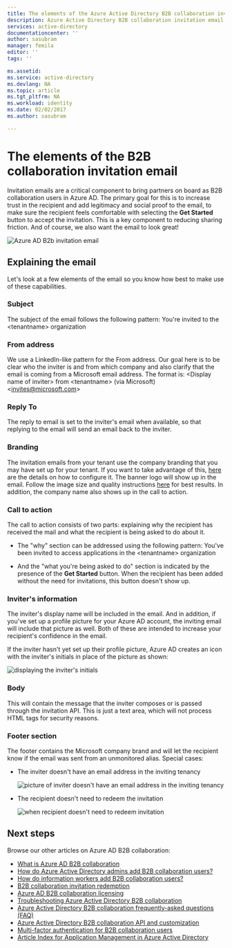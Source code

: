 ```yaml
---
title: The elements of the Azure Active Directory B2B collaboration invitation email | Microsoft Docs
description: Azure Active Directory B2B collaboration invitation email template
services: active-directory
documentationcenter: ''
author: sasubram
manager: femila
editor: ''
tags: ''

ms.assetid:
ms.service: active-directory
ms.devlang: NA
ms.topic: article
ms.tgt_pltfrm: NA
ms.workload: identity
ms.date: 02/02/2017
ms.author: sasubram

---
```



# The elements of the B2B collaboration invitation email

Invitation emails are a critical component to bring partners on board as B2B collaboration users in Azure AD. The primary goal for this is to increase trust in the recipient and add legitimacy and social proof to the email, to make sure the recipient feels comfortable with selecting the **Get Started** button to accept the invitation. This is a key component to reducing sharing friction. And of course, we also want the email to look great!

![Azure AD B2b invitation email](media/active-directory-b2b-invitation-email/invitation-email.png)

## Explaining the email
Let's look at a few elements of the email so you know how best to make use of these capabilities.

### Subject
The subject of the email follows the following pattern:
You're invited to the &lt;tenantname&gt; organization

### From address
We use a LinkedIn-like pattern for the From address. Our goal here is to be clear who the inviter is and from which company and also clarify that the email is coming from a Microsoft email address. The format is:
&lt;Display name of inviter&gt; from &lt;tenantname&gt; (via Microsoft) <invites@microsoft.com&gt;

### Reply To
The reply to email is set to the inviter's email when available, so that replying to the email will send an email back to the inviter.

### Branding
The invitation emails from your tenant use the company branding that you may have set up for your tenant. If you want to take advantage of this, [here](https://docs.microsoft.com/azure/active-directory/active-directory-branding-custom-signon-azure-portal) are the details on how to configure it. The banner logo will show up in the email. Follow the image size and quality instructions [here](https://docs.microsoft.com/azure/active-directory/active-directory-branding-custom-signon-azure-portal) for best results. In addition, the company name also shows up in the call to action.

### Call to action
The call to action consists of two parts: explaining why the recipient has received the mail and what the recipient is being asked to do about it.
- The "why" section can be addressed using the following pattern:
  You've been invited to access applications in the &lt;tenantname&gt; organization

- And the "what you're being asked to do" section is indicated by the presence of the **Get Started** button. When the recipient has been added without the need for invitations, this button doesn't show up.

### Inviter's information
The inviter's display name will be included in the email. And in addition, if you've set up a profile picture for your Azure AD account, the inviting email will include that picture as well. Both of these are intended to increase your recipient's confidence in the email.

If the inviter hasn't yet set up their profile picture, Azure AD creates an icon with the inviter's initials in place of the picture as shown:

  ![displaying the inviter's initials](media/active-directory-b2b-invitation-email/inviters-initials.png)

### Body
This will contain the message that the inviter composes or is passed through the invitation API. This is just a text area, which will not process HTML tags for security reasons.

### Footer section
The footer contains the Microsoft company brand and will let the recipient know if the email was sent from an unmonitored alias. Special cases:

- The inviter doesn't have an email address in the inviting tenancy

  ![picture of inviter doesn't have an email address in the inviting tenancy](media/active-directory-b2b-invitation-email/inviter-no-email.png)


- The recipient doesn't need to redeem the invitation

  ![when recipient doesn't need to redeem invitation](media/active-directory-b2b-invitation-email/when-recipient-doesnt-redeem.png)


## Next steps

Browse our other articles on Azure AD B2B collaboration:

* [What is Azure AD B2B collaboration](active-directory-b2b-what-is-azure-ad-b2b.md)
* [How do Azure Active Directory admins add B2B collaboration users?](active-directory-b2b-admin-add-users.md)
* [How do information workers add B2B collaboration users?](active-directory-b2b-how-it-works.md)
* [B2B collaboration invitation redemption](active-directory-b2b-redemption-experience.md)
* [Azure AD B2B collaboration licensing](active-directory-b2b-licensing.md)
* [Troubleshooting Azure Active Directory B2B collaboration](active-directory-b2b-troubleshooting.md)
* [Azure Active Directory B2B collaboration frequently-asked questions (FAQ)](active-directory-b2b-faq.md)
* [Azure Active Directory B2B collaboration API and customization](active-directory-b2b-api.md)
* [Multi-factor authentication for B2B collaboration users](active-directory-b2b-mfa-instructions.md)
* [Article Index for Application Management in Azure Active Directory](active-directory-apps-index.md)
